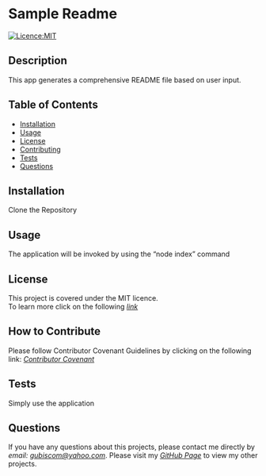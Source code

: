 # Sample Readme
 
 [![Licence:MIT](https://img.shields.io/badge/License-MIT-blue.svg)](https://opensource.org/licenses/MIT)
  
  ## Description 
  This app generates a comprehensive README file based on user input.

  ## Table of Contents
  * [Installation](#installation)
  * [Usage](#usage)
  * [License](#license)
  * [Contributing](#how-to-contribute)
  * [Tests](#tests)
  * [Questions](#questions)
  
  ## Installation 
  Clone the Repository

  ## Usage 
  The application will be invoked by using the “node index” command
  
  ## License
  This project is covered under the MIT licence.  
  To learn more click on the following *[link](https://opensource.org/licenses/MIT)*

  ## How to Contribute 
  Please follow Contributor Covenant Guidelines by clicking on the following link: 
  *[Contributor Covenant](https://www.contributor-covenant.org/)*

  ## Tests
  Simply use the application

  ## Questions
  If you have any questions about this projects, please contact me directly by *email: gubiscom@yahoo.com*. 
  Please visit my *[GitHub Page](https://github.com/esztergb)* to view my other projects.